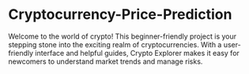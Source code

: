# Cryptocurrency-Price-Prediction
Welcome to the world of crypto! This beginner-friendly project is your stepping stone into the exciting realm of cryptocurrencies. With a user-friendly interface and helpful guides, Crypto Explorer makes it easy for newcomers to understand market trends and manage risks.

